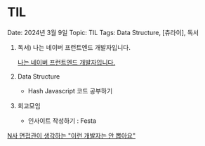 # TIL

Date: 2024년 3월 9일
Topic: TIL
Tags: Data Structure, [츄라이], 독서

1. 독서) 나는 네이버 프런트엔드 개발자입니다.
    
    [나는 네이버 프런트엔드 개발자입니다.](https://www.notion.so/94a1947a38c54bce9890bce0f51f3edf?pvs=21)
    

1. Data Structure
    - Hash Javascript 코드 공부하기
    
2. 회고모임
    - 인사이트 작성하기 : Festa
    

[N사 면접관이 생각하는 "이런 개발자는 안 뽑아요"](https://www.youtube.com/watch?v=3aokY48UZkk)